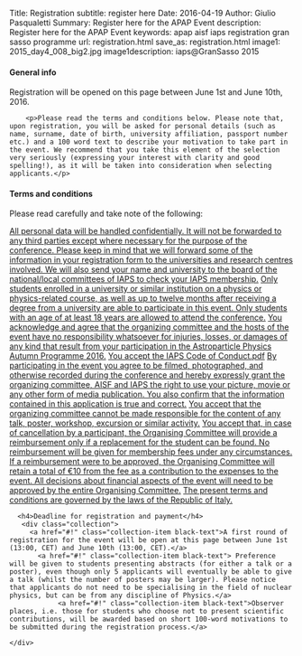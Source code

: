 Title: Registration
subtitle: register here
Date: 2016-04-19
Author: Giulio Pasqualetti
Summary: Register here for the APAP Event
description: Register here for the APAP Event
keywords: apap aisf iaps registration gran sasso programme
url: registration.html
save_as: registration.html
image1: 2015_day4_008_big2.jpg
image1description: iaps@GranSasso 2015


<div class="section">
  <!-- <div class="section"> -->
  <!--   <div class="row"> -->
  <!--     <div class="col s12"> -->
  <!-- 	<h4>October, 15: Registrations are now closed. Thank you!</h4> -->
  <!-- 	<p><span style="text-decoration: line-through;" >We will soon contact the participants by email.</span></p> -->
  <!-- 	<p>November, 10: Finish of the registration process: participants have been selected.</p> -->
  <!--     </div> -->
  <!--   </div> -->
  <!-- </div> -->
  
  <div class="row">
    <div class="col s12">
            <h4>General info</h4>
	    <p>Registration will be opened on this page between June 1st and June 10th, 2016.<p>
	
	    <p>Please read the terms and conditions below. Please note that, upon registration, you will be asked for personal details (such as name, surname, date of birth, university affiliation, passport number etc.) and a 100 word text to describe your motivation to take part in the event. We recommend that you take this element of the selection very seriously (expressing your interest with clarity and good spelling!), as it will be taken into consideration when selecting applicants.</p>

<h4>Terms and conditions</h4>
	    <p>Please read carefully and take note of the following:<p>
	  <div class="collection">
	    <a href="#!" class="collection-item black-text">All personal data will be handled confidentially. It will not be forwarded to any third parties except where necessary for the purpose of the conference. Please keep in mind that we will forward some of the information in your registration form to the universities and research centres involved. We will also send your name and university to the board of the national/local committees of IAPS to check your IAPS membership.</a>
	    <a href="#!" class="collection-item black-text"> Only students enrolled in a university or similar institution on a physics or physics-related course, as well as up to twelve months after receiving a degree from a university are able to participate in this event. Only students with an age of at least 18 years are allowed to attend the conference.</a>
	    <a href="#!" class="collection-item black-text">You acknowledge and agree that the organizing committee and the hosts of the event have no responsibility whatsoever for injuries, losses, or damages of any kind that result from your participation in the Astroparticle Physics Autumn Programme 2016.</a>
	      <a href="files/IAPS_Code_of_Conduct.pdf" class="collection-item black-text">You accept the IAPS Code of Conduct.<span class="badge indigo white-text">pdf</span></a>
	      <a href="#!" class="collection-item black-text">By participating in the event you agree to be filmed, photographed, and otherwise recorded during the conference and hereby expressly grant the organizing committee, AISF and IAPS the right to use your picture, movie or any other form of media publication. You also confirm that the information contained in this application is true and correct.</a>
	      <a href="#!" class="collection-item black-text">You accept that the organizing committee cannot be made responsible for the content of any talk, poster, workshop, excursion or similar activity.</a>
		<a href="#!" class="collection-item black-text">You accept that, in case of cancellation by a participant, the Organising Committee will provide a reimbursement only if a replacement for the student can be found. No reimbursement will be given for membership fees under any circumstances. If a reimbursement were to be approved, the Organising Committee will retain a total of €10 from the fee as a contribution to the expenses to the event. All decisions about financial aspects of the event will need to be approved by the entire Organising Committee.</a>
		   	<a href="#!" class="collection-item black-text">The present terms and conditions are governed by the laws of the Republic of Italy.</a>
	  </div>


	  <h4>Deadline for registration and payment</h4>
	   <div class="collection">
	     <a href="#!" class="collection-item black-text">A first round of registration for the event will be open at this page between June 1st (13:00, CET) and June 10th (13:00, CET).</a>
	       <a href="#!" class="collection-item black-text"> Preference will be given to students presenting abstracts (for either a talk or a poster), even though only 5 applicants will eventually be able to give a talk (whilst the number of posters may be larger). Please notice that applicants do not need to be specialising in the field of nuclear physics, but can be from any discipline of Physics.</a>
		 	    <a href="#!" class="collection-item black-text">Observer places, i.e. those for students who choose not to present scientific contributions, will be awarded based on short 100-word motivations to be submitted during the registration process.</a>

    </div>
  </div>
  </div>
  </div>
<!--       <\!-- <h4>General info</h4> -\-> -->
<!-- <\!--       <ul> -\-> -->
<!-- <\!-- 	<li> -\-> -->
<!-- <\!-- 	  <p>In order to enroll to the event you must be an IAPS member.</p> -\-> -->
<!-- <\!-- 	</li><li> -\-> -->
<!-- <\!-- 	  <p>Because of the strict requirements of some laboratories, the number of participants is set at 40; we expect roughly 1/2 of these to be international.</p> -\-> -->
<!-- <\!-- 	</li><li> -\-> -->
<!-- <\!-- 	  <p>The participation fee is fixed at €100 per person. Such fee will cover the cost of accommodation in both L'Aquila and Rome, breakfast at the Federico II Hotel, 2 lunches at the LNGS, IAPS clothing, a day-trip to the Campo Imperatore resort, travel from Rome to L’Aquila (and viceversa), as well as travel from the Federico II Hotel to the Gran Sasso (and viceversa) during the days of our visits. Please notice that participation fees do not cover the following: -\-> -->
<!-- <\!-- 	    <ul> -\-> -->
<!-- <\!-- 	      <li><p>Journeys to/from Rome at arrival and departure. These will need to be arranged independently;</p></li> -\-> -->
<!-- <\!-- <li><p>Insurance;</p></li> -\-> -->
<!-- <\!-- <li><p>Public transport from Frascati to the centre of Rome and in Rome;</p></li> -\-> -->
<!-- <\!-- 	      <li><p>Meals other than those officially offered in the Programme. In particular, participants will need to pay for all their dinners, their breakfast in Rome, lunch at the ENEA Frascati centre and any extra expenses that they might wish to make. The Organising Committee will always suggest places to eat, according to students' needs. </p></li> -\-> -->
<!-- <\!-- 	      </ul></p> -\-> -->

<!-- <\!-- 	    <p>Note: if you are Italian and you are not an IAPS/AISF member yet you can become an AISF member while registering for this event: you need to fill in  -\-><a class="indigo-text" href="http://www.ai-sf.it/joomla/it/membri">this</a> module and make a single payment including both the quotes.</p> -->
<!--     </div> -->
<!--   </div> -->
<!-- </div> -->
<!-- <\!-- <div class="section"> -\-> -->
<!-- <\!-- 	<div class="row"> -\-> -->
<!-- <\!-- 	  <div class="col s12"> -\-> -->
<!-- <\!-- 	    <h4>Registration form</h4> -\-> -->
<!-- <\!-- 	     <iframe id="JotFormIFrame" onload="window.parent.scrollTo(0,0)" allowtransparency="true" src="https://secure.jotformpro.com/form/52684078386973" frameborder="0" style="width:100%; height:514px; border:none;" scrolling="yes"> </iframe> <script type="text/javascript"> window.handleIFrameMessage = function(e) { var args = e.data.split(":"); var iframe = document.getElementById("JotFormIFrame"); if (!iframe) return; switch (args[0]) { case "scrollIntoView": iframe.scrollIntoView(); break; case "setHeight": iframe.style.height = args[1] + "px"; break; case "collapseErrorPage": if (iframe.clientHeight > window.innerHeight) { iframe.style.height = window.innerHeight + "px"; } break; case "reloadPage": window.location.reload(); break; } }; if (window.addEventListener) { window.addEventListener("message", handleIFrameMessage, false); } else if (window.attachEvent) { window.attachEvent("onmessage", handleIFrameMessage); } </script> -\-> -->
<!-- <\!-- 	  </div> -\-> -->
<!-- <\!-- 	</div> -\-> -->
<!-- <\!-- </div> -\-> -->

<!-- <div class="section"> -->
<!--   <div class="row"> -->
<!--     <div class="col s12"> -->
<!--       <h4>Deadline for registration and payment</h4> -->
<!--       <ul> -->
<!-- 	<li><p>A first round of registration for the event will be open on <a class="indigo-text" href="http://www.ai-sf.it">the AISF website</a> between June 1st (13:00, CET) and June 10th (13:00, CET).</p></li> -->
<!-- 	<li><p>Preference will be given to students presenting abstracts (for either a talk or a poster), even though only 5 applicants will eventually be able to give a talk (whilst the number of posters may be larger). Please notice that applicants do not need to be specialising in the field of nuclear physics, but can be from any discipline of Physics.</p></li> -->
<!-- 	    <li><p>Observer places, i.e. those for students who choose not to present scientific contributions, will be awarded based on short motivations to be submitted during the registration process.</p></li>  -->
<!--       </ul> -->
<!--     </div> -->
<!--   </div> -->
<!-- </div> -->

<!-- <div id="terms-and-conditions" class="section"> -->
<!--   <div class="row"> -->
<!--     <div class="col s12"> -->
<!--       <h4>Terms and conditions</h4> -->
<!--       Please read carefully and take note of the following: -->
<!--       <ul> -->
<!-- 	<li> -->
<!-- 	  <p>All personal data will be handled confidentially. It will not be forwarded to any third parties except where necessary for the purpose of the conference. Please keep in mind that we will forward some of the information in your registration form to the universities and research centres involved. We will also send your name and university to the board of the national/local committees of IAPS to check your IAPS membership.</p> -->
<!-- 	  </li><li> -->
<!-- 	  <p>Only students enrolled in a university or similar institution on a physics or physics-related course, as well as up to twelve months after receiving a degree from a university are able to participate in this event. Only students with an age of at least 18 years are allowed to attend the conference.</p> -->
<!-- 	</li><li> -->
<!-- 	  <p>You acknowledge and agree that the organizing committee and the hosts of the event have no responsibility whatsoever for injuries, losses, or damages of any kind that result from your participation in Lights of Tuscany 2015.</p> -->
<!-- 	  </li><li> -->
<!-- 	  <p>You accept the <a class="indigo-text" href="files/IAPS_Code_of_Conduct.pdf">IAPS Code of Conduct</a>.</p> -->
<!-- 	  </li><li> -->
<!-- 	  <p>By participating in the event you agree to be filmed, photographed, and otherwise recorded during the conference and hereby expressly grant the organizing committee, AISF and IAPS the right to use your picture, movie or any other form of media publication. You also confirm that the information contained in this application is true and correct.</p> -->
<!-- 	</li><li> -->
<!-- 	  <p>You accept that the organizing committee cannot be made responsible for the content of any talk, poster, workshop, excursion or similar activity.</p> -->
<!-- 	</li><li> -->
<!-- 	  <p>You accept that, in case of cancellation by a participant, the Organising Committee will provide a reimbursement only if a replacement for the student can be found. No reimbursement will be given for membership fees under any circumstances. If a reimbursement were to be approved, the Organising Committee will retain a total of €10 from the fee as a contribution to the expenses to the event. All decisions about financial aspects of the event will need to be approved by the entire Organising Committee.</p> -->
<!-- 	</li><li> -->
<!-- 	  <p>The present terms and conditions are governed by the laws of the Italian Republic.</p> -->
<!-- 	</li> -->
<!--       </ul> -->
<!--     </div> -->
<!--   </div> -->
<!-- </div> -->

